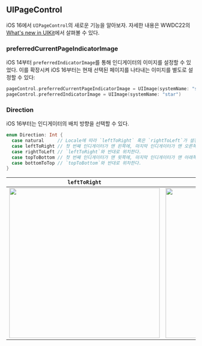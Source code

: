 ## UIPageControl

iOS 16에서 `UIPageControl`의 새로운 기능을 알아보자. 자세한 내용은 WWDC22의 [What's new in UIKit](https://developer.apple.com/videos/play/wwdc2022/10068/)에서 살펴볼 수 있다.

### preferredCurrentPageIndicatorImage

iOS 14부터 `preferredIndicatorImage`를 통해 인디게이터의 이미지를 설정할 수 있었다. 이를 확장시켜 iOS 16부터는 현재 선택된 페이지를 나타내는 이미지를 별도로 설정할 수 있다:

```swift
pageControl.preferredCurrentPageIndicatorImage = UIImage(systemName: "star.fill")
pageControl.preferredIndicatorImage = UIImage(systemName: "star")
```

### Direction

iOS 16부터는 인디게이터의 배치 방향을 선택할 수 있다.

```swift
enum Direction: Int {
  case natural     // Locale에 따라 `leftToRight` 혹은 `rightToLeft`가 설정된다.
  case leftToRight // 첫 번째 인디게이터가 맨 왼쪽에, 마지막 인디게이터가 맨 오른쪽에 위치한다.
  case rightToLeft // `leftToRight`와 반대로 위치한다.
  case topToBottom // 첫 번째 인디게이터가 맨 윗쪽에, 마지막 인디게이터가 맨 아래쪽에 위치한다.
  case bottomToTop // `topToBottom`와 반대로 위차한다.
}
```

<p align="center">

|`leftToRight`|`rightToLeft`|`topToBottom`|`bottomToTop`|
|---|---|---|---|
|<img src="https://user-images.githubusercontent.com/61190690/175772626-d8ea35fd-7e23-4d1d-acbd-6ff5b53bbdd0.gif" height="400">|<img src="https://user-images.githubusercontent.com/61190690/175772625-049bc7ba-fd16-45e9-a802-966e26921a2a.gif" height="400">|<img src="https://user-images.githubusercontent.com/61190690/175772628-2fdbb236-1489-4e2b-8dc8-c264caaa6f00.gif" height="400">|<img src="https://user-images.githubusercontent.com/61190690/175772627-7f246b44-d144-40b0-b130-b057090fd491.gif" height="400">|

</p>
